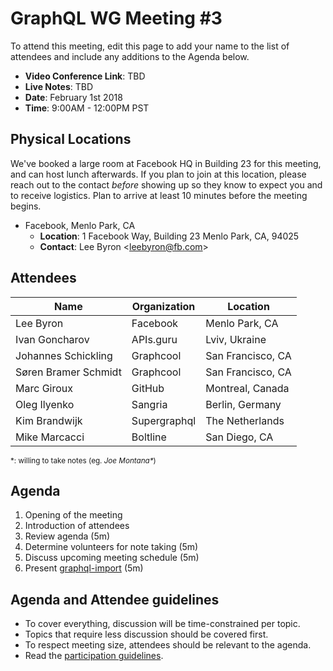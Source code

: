 # GraphQL WG Meeting #3

To attend this meeting, edit this page to add your name to the list of attendees
and include any additions to the Agenda below.

- **Video Conference Link**: TBD
- **Live Notes**: TBD
- **Date**: February 1st 2018
- **Time**: 9:00AM - 12:00PM PST

## Physical Locations

We've booked a large room at Facebook HQ in Building 23 for this meeting, and
can host lunch afterwards. If you plan to join at this location, please
reach out to the contact *before* showing up so they know to expect you and to
receive logistics. Plan to arrive at least 10 minutes before the meeting begins.

- Facebook, Menlo Park, CA
  - **Location**:
    1 Facebook Way, Building 23
    Menlo Park, CA, 94025
  - **Contact**: Lee Byron \<leebyron@fb.com>

## Attendees

Name                 | Organization  | Location
-------------------- | ------------- | ------------------
Lee Byron            | Facebook      | Menlo Park, CA
Ivan Goncharov       | APIs.guru     | Lviv, Ukraine
Johannes Schickling  | Graphcool     | San Francisco, CA
Søren Bramer Schmidt | Graphcool     | San Francisco, CA
Marc Giroux          | GitHub        | Montreal, Canada
Oleg Ilyenko         | Sangria       | Berlin, Germany
Kim Brandwijk        | Supergraphql  | The Netherlands
Mike Marcacci        | Boltline      | San Diego, CA

<small>\*: willing to take notes (eg. <em>Joe Montana*</em>)</small>

## Agenda

1. Opening of the meeting
1. Introduction of attendees
1. Review agenda (5m)
1. Determine volunteers for note taking (5m)
1. Discuss upcoming meeting schedule (5m)
1. Present [graphql-import](https://github.com/graphcool/graphql-import) (5m)

## Agenda and Attendee guidelines

- To cover everything, discussion will be time-constrained per topic.
- Topics that require less discussion should be covered first.
- To respect meeting size, attendees should be relevant to the agenda.
- Read the [participation guidelines](../README.md#participation-guidelines).
